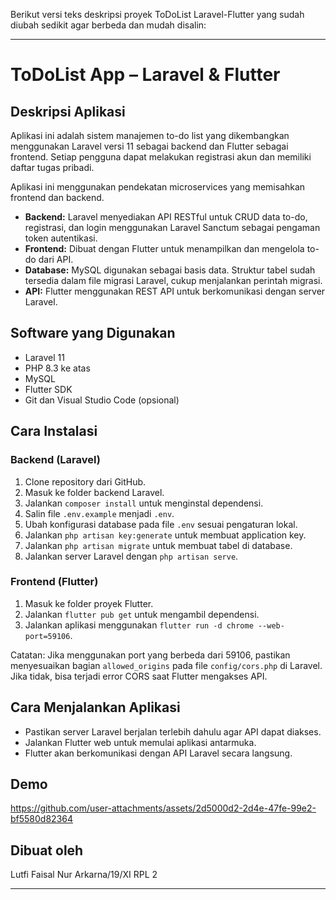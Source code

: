 Berikut versi teks deskripsi proyek ToDoList Laravel-Flutter yang sudah diubah sedikit agar berbeda dan mudah disalin:

---

# ToDoList App – Laravel & Flutter

## Deskripsi Aplikasi

Aplikasi ini adalah sistem manajemen to-do list yang dikembangkan menggunakan Laravel versi 11 sebagai backend dan Flutter sebagai frontend. Setiap pengguna dapat melakukan registrasi akun dan memiliki daftar tugas pribadi.

Aplikasi ini menggunakan pendekatan microservices yang memisahkan frontend dan backend.

* **Backend:** Laravel menyediakan API RESTful untuk CRUD data to-do, registrasi, dan login menggunakan Laravel Sanctum sebagai pengaman token autentikasi.
* **Frontend:** Dibuat dengan Flutter untuk menampilkan dan mengelola to-do dari API.
* **Database:** MySQL digunakan sebagai basis data. Struktur tabel sudah tersedia dalam file migrasi Laravel, cukup menjalankan perintah migrasi.
* **API:** Flutter menggunakan REST API untuk berkomunikasi dengan server Laravel.

## Software yang Digunakan

* Laravel 11
* PHP 8.3 ke atas
* MySQL
* Flutter SDK
* Git dan Visual Studio Code (opsional)

## Cara Instalasi

### Backend (Laravel)

1. Clone repository dari GitHub.
2. Masuk ke folder backend Laravel.
3. Jalankan `composer install` untuk menginstal dependensi.
4. Salin file `.env.example` menjadi `.env`.
5. Ubah konfigurasi database pada file `.env` sesuai pengaturan lokal.
6. Jalankan `php artisan key:generate` untuk membuat application key.
7. Jalankan `php artisan migrate` untuk membuat tabel di database.
8. Jalankan server Laravel dengan `php artisan serve`.

### Frontend (Flutter)

1. Masuk ke folder proyek Flutter.
2. Jalankan `flutter pub get` untuk mengambil dependensi.
3. Jalankan aplikasi menggunakan `flutter run -d chrome --web-port=59106`.

Catatan: Jika menggunakan port yang berbeda dari 59106, pastikan menyesuaikan bagian `allowed_origins` pada file `config/cors.php` di Laravel. Jika tidak, bisa terjadi error CORS saat Flutter mengakses API.

## Cara Menjalankan Aplikasi

* Pastikan server Laravel berjalan terlebih dahulu agar API dapat diakses.
* Jalankan Flutter web untuk memulai aplikasi antarmuka.
* Flutter akan berkomunikasi dengan API Laravel secara langsung.

## Demo



https://github.com/user-attachments/assets/2d5000d2-2d4e-47fe-99e2-bf5580d82364



## Dibuat oleh

Lutfi Faisal Nur Arkarna/19/XI RPL 2

---


